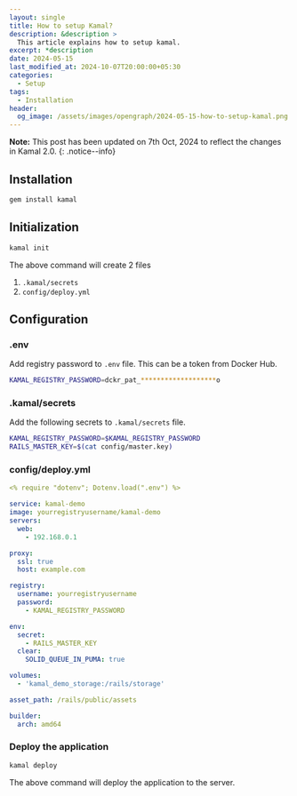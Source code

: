 ```yaml
---
layout: single
title: How to setup Kamal?
description: &description >
  This article explains how to setup kamal.
excerpt: *description
date: 2024-05-15
last_modified_at: 2024-10-07T20:00:00+05:30
categories:
  - Setup
tags:
  - Installation
header:
  og_image: /assets/images/opengraph/2024-05-15-how-to-setup-kamal.png
---
```


**Note:** This post has been updated on 7th Oct, 2024 to reflect the changes in Kamal 2.0.
{: .notice--info}

## Installation

```bash
gem install kamal
```

## Initialization

```bash
kamal init
```

The above command will create 2 files

1. `.kamal/secrets`
2. `config/deploy.yml`

## Configuration

### .env

Add registry password to `.env` file. This can be a token from Docker Hub.

```bash
KAMAL_REGISTRY_PASSWORD=dckr_pat_*******************o
```

### .kamal/secrets

Add the following secrets to `.kamal/secrets` file.

```bash
KAMAL_REGISTRY_PASSWORD=$KAMAL_REGISTRY_PASSWORD
RAILS_MASTER_KEY=$(cat config/master.key)
```

### config/deploy.yml

```yaml
<% require "dotenv"; Dotenv.load(".env") %>

service: kamal-demo
image: yourregistryusername/kamal-demo
servers:
  web:
    - 192.168.0.1

proxy:
  ssl: true
  host: example.com

registry:
  username: yourregistryusername
  password:
    - KAMAL_REGISTRY_PASSWORD

env:
  secret:
    - RAILS_MASTER_KEY
  clear:
    SOLID_QUEUE_IN_PUMA: true

volumes:
  - 'kamal_demo_storage:/rails/storage'

asset_path: /rails/public/assets

builder:
  arch: amd64
```

### Deploy the application

```bash
kamal deploy
```

The above command will deploy the application to the server.
